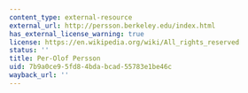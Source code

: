 ```yaml
---
content_type: external-resource
external_url: http://persson.berkeley.edu/index.html
has_external_license_warning: true
license: https://en.wikipedia.org/wiki/All_rights_reserved
status: ''
title: Per-Olof Persson
uid: 7b9a0ce9-5fd8-4bda-bcad-55783e1be46c
wayback_url: ''
---
```

